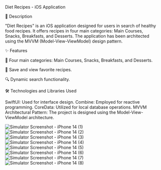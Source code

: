 Diet Recipes - iOS Application

📖 Description

"Diet Recipes" is an iOS application designed for users in search of healthy food recipes. It offers recipes in four main categories: Main Courses, Snacks, Breakfasts, and Desserts. The application has been architected using the MVVM (Model-View-ViewModel) design pattern.

✨ Features

🍲 Four main categories: Main Courses, Snacks, Breakfasts, and Desserts.

🌟 Save and view favorite recipes.

🔍 Dynamic search functionality.



🛠 Technologies and Libraries Used

SwiftUI: Used for interface design.
Combine: Employed for reactive programming.
CoreData: Utilized for local database operations.
MVVM Architectural Pattern: The project is designed using the Model-View-ViewModel architecture.


![Simulator Screenshot - iPhone 14 (1)](https://github.com/yasarkilicx34/DietReceipesApp/assets/83876748/668c98b7-c390-4f8d-8dd5-d5d99a29a290)  ![Simulator Screenshot - iPhone 14 (2)](https://github.com/yasarkilicx34/DietReceipesApp/assets/83876748/628082b9-cd10-4460-bd7d-08cacb23d691) ![Simulator Screenshot - iPhone 14 (3)](https://github.com/yasarkilicx34/DietReceipesApp/assets/83876748/21d5dd16-f94b-4078-a8d0-32b6ec266f69)  ![Simulator Screenshot - iPhone 14 (4)](https://github.com/yasarkilicx34/DietReceipesApp/assets/83876748/ec5aed30-d160-4733-be50-a698efd7e4f1) ![Simulator Screenshot - iPhone 14 (5)](https://github.com/yasarkilicx34/DietReceipesApp/assets/83876748/1a4b70b2-047d-4085-9818-ab53d8733e9c)  ![Simulator Screenshot - iPhone 14 (6)](https://github.com/yasarkilicx34/DietReceipesApp/assets/83876748/8fcaf3f9-5031-420b-8fcf-005a87c41ba6)
![Simulator Screenshot - iPhone 14 (7)](https://github.com/yasarkilicx34/DietReceipesApp/assets/83876748/70ee5442-0f33-4ace-84c5-1670fec7adce) ![Simulator Screenshot - iPhone 14 (8)](https://github.com/yasarkilicx34/DietReceipesApp/assets/83876748/84e6fdd0-4497-40bd-9d29-10ce45bf741b)




















